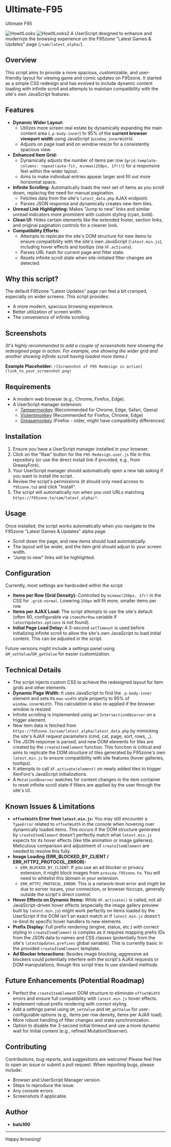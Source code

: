 # Ultimate-F95
Ultimate F95

![HowItLooks](List.jpg)
![HowItLooks2](Game.jpg)
A UserScript designed to enhance and modernize the browsing experience on the F95zone "Latest Games & Updates" page (`/sam/latest_alpha/`).

## Overview

This script aims to provide a more spacious, customizable, and user-friendly layout for viewing game and comic updates on F95zone. It started as a simple CSS redesign and has evolved to include dynamic content loading with infinite scroll and attempts to maintain compatibility with the site's own JavaScript features.

## Features

*   **Dynamic Wider Layout:**
    *   Utilizes more screen real estate by dynamically expanding the main content area (`.p-body-inner`) to 95% of the **current browser viewport width** using JavaScript (`window.innerWidth`).
    *   Adjusts on page load and on window resize for a consistently spacious view.
*   **Enhanced Item Grid:**
    *   Dynamically adjusts the number of items per row (`grid-template-columns: repeat(auto-fit, minmax(250px, 1fr))`) for a responsive feel within the wider layout.
    *   Aims to make individual entries appear larger and fill out more horizontal space.
*   **Infinite Scrolling:** Automatically loads the next set of items as you scroll down, replacing the need for manual pagination.
    *   Fetches data from the site's `latest_data.php` AJAX endpoint.
    *   Parses JSON response and dynamically creates new item tiles.
*   **Unread Link Highlighting:** Makes "Jump to new" links and similar unread indicators more prominent with custom styling (cyan, bold).
*   **Clean UI:** Hides certain elements like the extended footer, section links, and original pagination controls for a cleaner look.
*   **Compatibility Efforts:**
    *   Attempts to replicate the site's DOM structure for new items to ensure compatibility with the site's own JavaScript (`latest.min.js`), including hover effects and tooltips (via `XF.activate`).
    *   Parses URL hash for current page and filter state.
    *   Resets infinite scroll state when site-initiated filter changes are detected.

## Why this script?

The default F95zone "Latest Updates" page can feel a bit cramped, especially on wider screens. This script provides:
*   A more modern, spacious browsing experience.
*   Better utilization of screen width.
*   The convenience of infinite scrolling.

## Screenshots

*(It's highly recommended to add a couple of screenshots here showing the redesigned page in action. For example, one showing the wider grid and another showing infinite scroll having loaded more items.)*

**Example Placeholder:**
`![Screenshot of F95 Redesign in action](link_to_your_screenshot.png)`

## Requirements

*   A modern web browser (e.g., Chrome, Firefox, Edge).
*   A UserScript manager extension:
    *   [Tampermonkey](https://www.tampermonkey.net/) (Recommended for Chrome, Edge, Safari, Opera)
    *   [Violentmonkey](https://violentmonkey.github.io/) (Recommended for Firefox, Chrome, Edge)
    *   [Greasemonkey](https://www.greasespot.net/) (Firefox - older, might have compatibility differences)

## Installation

1.  Ensure you have a UserScript manager installed in your browser.
2.  Click on the "Raw" button for the `F95-Redesign.user.js` file in this repository (or use the direct install link if provided, e.g., from GreasyFork).
3.  Your UserScript manager should automatically open a new tab asking if you want to install the script.
4.  Review the script's permissions (it should only need access to `f95zone.to`) and click "Install".
5.  The script will automatically run when you visit URLs matching `https://f95zone.to/sam/latest_alpha/*`.

## Usage

Once installed, the script works automatically when you navigate to the F95zone "Latest Games & Updates" alpha page.
*   Scroll down the page, and new items should load automatically.
*   The layout will be wider, and the item grid should adjust to your screen width.
*   "Jump to new" links will be highlighted.

## Configuration

Currently, most settings are hardcoded within the script:

*   **Items per Row (Grid Density):** Controlled by `minmax(250px, 1fr)` in the CSS for `.grid-normal`. Lowering `250px` will fit more, smaller items per row.
*   **Items per AJAX Load:** The script attempts to use the site's default (often 90, configurable via `itemsPerRow` variable if `latestUpdates.options` is not found).
*   **Initial Page Load Delay:** A 3-second `setTimeout` is used before initializing infinite scroll to allow the site's own JavaScript to load initial content. This can be adjusted in the script.

Future versions might include a settings panel using `GM_setValue`/`GM_getValue` for easier customization.

## Technical Details

*   The script injects custom CSS to achieve the redesigned layout for item grids and other elements.
*   **Dynamic Page Width:** It uses JavaScript to find the `.p-body-inner` element and sets its `max-width` style property to 95% of `window.innerWidth`. This calculation is also re-applied if the browser window is resized.
*   Infinite scrolling is implemented using an `IntersectionObserver` on a trigger element.
*   New item data is fetched from `https://f95zone.to/sam/latest_alpha/latest_data.php` by mimicking the site's AJAX request parameters (cmd, cat, page, sort, rows, _).
*   The JSON response is parsed, and new DOM elements for tiles are created by the `createItemElement` function. This function is critical and aims to replicate the DOM structure of tiles generated by F95zone's own `latest.min.js` to ensure compatibility with site features (hover galleries, tooltips).
*   It attempts to call `XF.activate(element)` on newly added tiles to trigger XenForo's JavaScript initializations.
*   A `MutationObserver` watches for content changes in the item container to reset infinite scroll state if filters are applied by the user through the site's UI.

## Known Issues & Limitations

*   **`offsetWidth` Error from `latest.min.js`:** You may still encounter a `TypeError` related to `offsetWidth` in the console when hovering over dynamically loaded items. This occurs if the DOM structure generated by `createItemElement` doesn't perfectly match what `latest.min.js` expects for its hover effects (like title animation or image galleries). Meticulous comparison and adjustment of `createItemElement` are needed to resolve this fully.
*   **Image Loading (ERR_BLOCKED_BY_CLIENT / ERR_HTTP2_PROTOCOL_ERROR):**
    *   `ERR_BLOCKED_BY_CLIENT`: If you use an ad blocker or privacy extension, it might block images from `preview.f95zone.to`. You will need to whitelist this domain in your extension.
    *   `ERR_HTTP2_PROTOCOL_ERROR`: This is a network-level error and might be due to server issues, your connection, or browser hiccups, generally outside the script's direct control.
*   **Hover Effects on Dynamic Items:** While `XF.activate()` is called, not all JavaScript-driven hover effects (especially the image gallery preview built by `latest.min.js`) might work perfectly on items loaded by the UserScript if the DOM isn't an exact match or if `latest.min.js` doesn't re-bind its specific hover handlers to new elements.
*   **Prefix Display:** Full prefix rendering (engine, status, etc.) with correct styling in `createItemElement` is complex as it requires mapping prefix IDs from the JSON data to names and CSS classes (potentially from the site's `latestUpdates.prefixes` global variable). This is currently basic in the provided `createItemElement` template.
*   **Ad Blocker Interactions:** Besides image blocking, aggressive ad blockers could potentially interfere with the script's AJAX requests or DOM manipulations, though this script tries to use standard methods.

## Future Enhancements (Potential Roadmap)

*   Perfect the `createItemElement` DOM structure to eliminate `offsetWidth` errors and ensure full compatibility with `latest.min.js` hover effects.
*   Implement robust prefix rendering with correct styling.
*   Add a settings panel using `GM_setValue` and `GM_getValue` for user-configurable options (e.g., items per row density, items per AJAX load).
*   More robust handling of filter changes and state synchronization.
*   Option to disable the 3-second initial timeout and use a more dynamic wait for initial content (e.g., refined MutationObserver).

## Contributing

Contributions, bug reports, and suggestions are welcome! Please feel free to open an issue or submit a pull request.
When reporting bugs, please include:
*   Browser and UserScript Manager version.
*   Steps to reproduce the issue.
*   Any console errors.
*   Screenshots if applicable.

## Author

*   **balu100**

---

Happy browsing!
